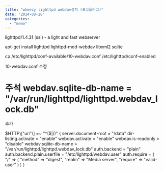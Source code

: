 ```yaml
---
title: "wheezy lighttpd webdav설치 (포고플러그)"
date: "2014-08-28"
categories: 
  - "memo"
---
```


lighttpd/1.4.31 (ssl) - a light and fast webserver

apt-get install lighttpd lighttpd-mod-webdav libxml2 sqlite

cp /etc/lighttpd/conf-available/10-webdav.conf /etc/lighttpd/conf-enabled

10-webdav.conf 수정

# 주석 webdav.sqlite-db-name = "/var/run/lighttpd/lighttpd.webdav\_lock.db"

추가

$HTTP\["url"\] =~ "^($|/)" { server.document-root = "/data" dir-listing.activate = "enable" webdav.activate = "enable" webdav.is-readonly = "disable" webdav.sqlite-db-name = "/var/run/lighttpd/lighttpd.webdav\_lock.db" auth.backend = "plain" auth.backend.plain.userfile = "/etc/lighttpd/webdav.user" auth.require = ( "/" => ( "method" => "digest", "realm" => "Media server", "require" => "valid-user" ) ) }
